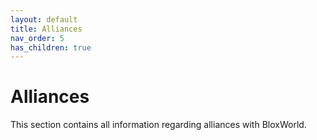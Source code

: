 ```yaml
---
layout: default
title: Alliances
nav_order: 5
has_children: true
---
```


# Alliances
This section contains all information regarding alliances with BloxWorld.
